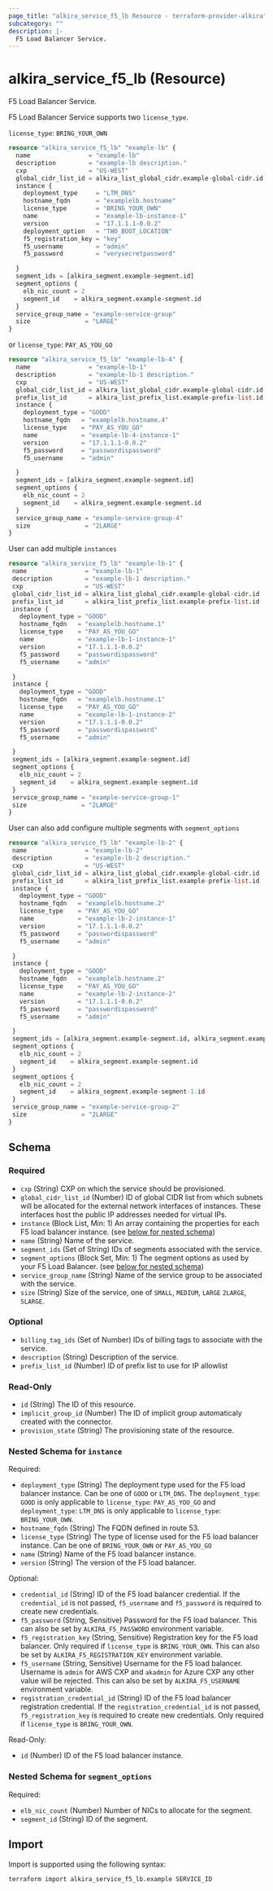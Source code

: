 ```yaml
---
page_title: "alkira_service_f5_lb Resource - terraform-provider-alkira"
subcategory: ""
description: |-
  F5 Load Balancer Service.
---
```


# alkira_service_f5_lb (Resource)

F5 Load Balancer Service.

F5 Load Balancer Service supports two `license_type`.

`license_type`: `BRING_YOUR_OWN`
```terraform
resource "alkira_service_f5_lb" "example-lb" {
  name                = "example-lb"
  description         = "example-lb description."
  cxp                 = "US-WEST"
  global_cidr_list_id = alkira_list_global_cidr.example-global-cidr.id
  instance {
    deployment_type     = "LTM_DNS"
    hostname_fqdn       = "examplelb.hostname"
    license_type        = "BRING_YOUR_OWN"
    name                = "example-lb-instance-1"
    version             = "17.1.1.1-0.0.2"
    deployment_option   = "TWO_BOOT_LOCATION"
    f5_registration_key = "key"
    f5_username         = "admin"
    f5_password         = "verysecretpassword"

  }
  segment_ids = [alkira_segment.example-segment.id]
  segment_options {
    elb_nic_count = 2
    segment_id    = alkira_segment.example-segment.id
  }
  service_group_name = "example-service-group"
  size               = "LARGE"
}
```
or `license_type`: `PAY_AS_YOU_GO`
```terraform
resource "alkira_service_f5_lb" "example-lb-4" {
  name                = "example-lb-1"
  description         = "example-lb-1 description."
  cxp                 = "US-WEST"
  global_cidr_list_id = alkira_list_global_cidr.example-global-cidr.id
  prefix_list_id      = alkira_list_prefix_list.example-prefix-list.id
  instance {
    deployment_type = "GOOD"
    hostname_fqdn   = "examplelb.hostname.4"
    license_type    = "PAY_AS_YOU_GO"
    name            = "example-lb-4-instance-1"
    version         = "17.1.1.1-0.0.2"
    f5_password     = "passwordispassword"
    f5_username     = "admin"

  }
  segment_ids = [alkira_segment.example-segment.id]
  segment_options {
    elb_nic_count = 2
    segment_id    = alkira_segment.example-segment.id
  }
  service_group_name = "example-service-group-4"
  size               = "2LARGE"
}
``` 
 User can add multiple `instances` 
 ```terraform
resource "alkira_service_f5_lb" "example-lb-1" {
  name                = "example-lb-1"
  description         = "example-lb-1 description."
  cxp                 = "US-WEST"
  global_cidr_list_id = alkira_list_global_cidr.example-global-cidr.id
  prefix_list_id      = alkira_list_prefix_list.example-prefix-list.id
  instance {
    deployment_type = "GOOD"
    hostname_fqdn   = "examplelb.hostname.1"
    license_type    = "PAY_AS_YOU_GO"
    name            = "example-lb-1-instance-1"
    version         = "17.1.1.1-0.0.2"
    f5_password     = "passwordispassword"
    f5_username     = "admin"

  }
  instance {
    deployment_type = "GOOD"
    hostname_fqdn   = "examplelb.hostname.1"
    license_type    = "PAY_AS_YOU_GO"
    name            = "example-lb-1-instance-2"
    version         = "17.1.1.1-0.0.2"
    f5_password     = "passwordispassword"
    f5_username     = "admin"

  }
  segment_ids = [alkira_segment.example-segment.id]
  segment_options {
    elb_nic_count = 2
    segment_id    = alkira_segment.example-segment.id
  }
  service_group_name = "example-service-group-1"
  size               = "2LARGE"
}
```
 User can also add configure multiple segments with `segment_options`
 ```terraform
resource "alkira_service_f5_lb" "example-lb-2" {
  name                = "example-lb-2"
  description         = "example-lb-2 description."
  cxp                 = "US-WEST"
  global_cidr_list_id = alkira_list_global_cidr.example-global-cidr.id
  prefix_list_id      = alkira_list_prefix_list.example-prefix-list.id
  instance {
    deployment_type = "GOOD"
    hostname_fqdn   = "examplelb.hostname.2"
    license_type    = "PAY_AS_YOU_GO"
    name            = "example-lb-2-instance-1"
    version         = "17.1.1.1-0.0.2"
    f5_password     = "passwordispassword"
    f5_username     = "admin"

  }
  instance {
    deployment_type = "GOOD"
    hostname_fqdn   = "examplelb.hostname.2"
    license_type    = "PAY_AS_YOU_GO"
    name            = "example-lb-2-instance-2"
    version         = "17.1.1.1-0.0.2"
    f5_password     = "passwordispassword"
    f5_username     = "admin"

  }
  segment_ids = [alkira_segment.example-segment.id, alkira_segment.example-segment-1.id]
  segment_options {
    elb_nic_count = 2
    segment_id    = alkira_segment.example-segment.id
  }
  segment_options {
    elb_nic_count = 2
    segment_id    = alkira_segment.example-segment-1.id
  }
  service_group_name = "example-service-group-2"
  size               = "2LARGE"
}
```
<!-- schema generated by tfplugindocs -->
## Schema

### Required

- `cxp` (String) CXP on which the service should be provisioned.
- `global_cidr_list_id` (Number) ID of global CIDR list from which subnets will be allocated for the external network interfaces of instances. These interfaces host the public IP addresses needed for virtual IPs.
- `instance` (Block List, Min: 1) An array containing the properties for each F5 load balancer instance. (see [below for nested schema](#nestedblock--instance))
- `name` (String) Name of the service.
- `segment_ids` (Set of String) IDs of segments associated with the service.
- `segment_options` (Block Set, Min: 1) The segment options as used by your F5 Load Balancer. (see [below for nested schema](#nestedblock--segment_options))
- `service_group_name` (String) Name of the service group to be associated with the service.
- `size` (String) Size of the service, one of `SMALL`, `MEDIUM`, `LARGE` `2LARGE`, `5LARGE`.

### Optional

- `billing_tag_ids` (Set of Number) IDs of billing tags to associate with the service.
- `description` (String) Description of the service.
- `prefix_list_id` (Number) ID of prefix list to use for IP allowlist

### Read-Only

- `id` (String) The ID of this resource.
- `implicit_group_id` (Number) The ID of implicit group automaticaly created with the connector.
- `provision_state` (String) The provisioning state of the resource.

<a id="nestedblock--instance"></a>
### Nested Schema for `instance`

Required:

- `deployment_type` (String) The deployment type used for the F5 load balancer instance. Can be one of `GOOD` or `LTM_DNS`. The `deployment_type`: `GOOD` is only applicable to `license_type`: `PAY_AS_YOU_GO` and `deployment_type`: `LTM_DNS` is only applicable to `license_type`: `BRING_YOUR_OWN`.
- `hostname_fqdn` (String) The FQDN defined in route 53.
- `license_type` (String) The type of license used for the F5 load balancer instance. Can be one of `BRING_YOUR_OWN` or `PAY_AS_YOU_GO`
- `name` (String) Name of the F5 load balancer instance.
- `version` (String) The version of the F5 load balancer.

Optional:

- `credential_id` (String) ID of the F5 load balancer credential. If the `credential_id` is not passed, `f5_username` and `f5_password` is required to create new credentials.
- `f5_password` (String, Sensitive) Password for the F5 load balancer. This can also be set by `ALKIRA_F5_PASSWORD` environment variable.
- `f5_registration_key` (String, Sensitive) Registration key for the F5 load balancer. Only required if `license_type` is `BRING_YOUR_OWN`. This can also be set by `ALKIRA_F5_REGISTRATION_KEY` environment variable.
- `f5_username` (String, Sensitive) Username for the F5 load balancer. Username is `admin` for AWS CXP and `akadmin`  for Azure CXP any other value will be rejected. This can also be set by `ALKIRA_F5_USERNAME` environment variable.
- `registration_credential_id` (String) ID of the F5 load balancer registration credential. If the `registration_credential_id` is not passed, `f5_registration_key` is required to create new credentials. Only required if `license_type` is `BRING_YOUR_OWN`.

Read-Only:

- `id` (Number) ID of the F5 load balancer instance.


<a id="nestedblock--segment_options"></a>
### Nested Schema for `segment_options`

Required:

- `elb_nic_count` (Number) Number of NICs to allocate for the segment.
- `segment_id` (String) ID of the segment.

## Import

Import is supported using the following syntax:

```shell
terraform import alkira_service_f5_lb.example SERVICE_ID
```
